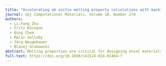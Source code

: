 ```yaml
---
title: "Accelerating ab initio melting property calculations with machine learning: application to the high entropy alloy TaVCrW"
journal: npj Computational Materials, Volume 10, Number 274
authors:
  - Li-Fang Zhu
  - Fritz Körmann
  - Qing Chen
  - Malin Selleby
  - Jörg Neugebauer
  - Blazej Grabowski 
abstract: Melting properties are critical for designing novel materials, especially for discovering high-performance, high-melting refractory materials. Experimental measurements of these properties are extremely challenging due to their high melting temperatures. Complementary theoretical predictions are, therefore, indispensable. One of the most accurate approaches for this purpose is the ab initio free-energy approach based on density functional theory (DFT). However, it generally involves expensive thermodynamic integration using ab initio molecular dynamic simulations. The high computational cost makes high-throughput calculations infeasible. Here, we propose a highly efficient DFT-based method aided by a specially designed machine learning potential. As the machine learning potential can closely reproduce the ab initio phase-space distribution, even for multi-component alloys, the costly thermodynamic integration can be fully substituted with more efficient free energy perturbation calculations. The method achieves overall savings of computational resources by 80% compared to current alternatives. We apply the method to the high-entropy alloy TaVCrW and calculate its melting properties, including the melting temperature, entropy and enthalpy of fusion, and volume change at the melting point. Additionally, the heat capacities of solid and liquid TaVCrW are calculated. The results agree reasonably with the CALPHAD extrapolated values.
full-text: https://doi.org/10.1038/s41524-024-01464-7
---
```

